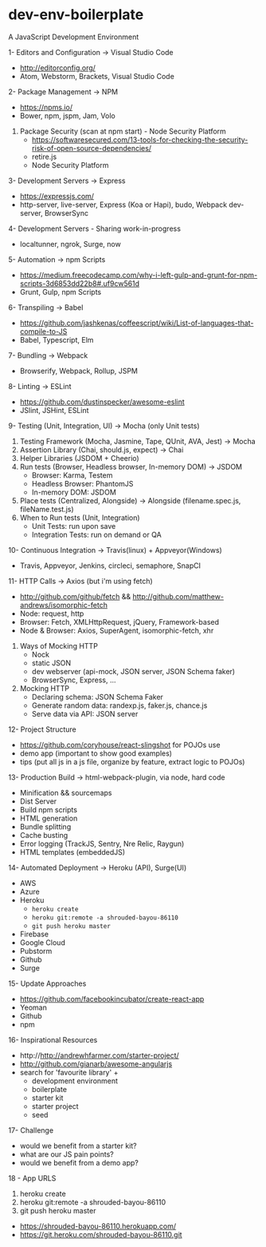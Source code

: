 # dev-env-boilerplate
A JavaScript Development Environment

1- Editors and Configuration -> Visual Studio Code 
  - http://editorconfig.org/
  - Atom, Webstorm, Brackets, Visual Studio Code
  
2- Package Management -> NPM
  - https://npms.io/
  - Bower, npm, jspm, Jam, Volo
  
  1. Package Security (scan at npm start) - Node Security Platform
     - https://softwaresecured.com/13-tools-for-checking-the-security-risk-of-open-source-dependencies/ 
     - retire.js
     - Node Security Platform
  
3- Development Servers -> Express
  - https://expressjs.com/
  - http-server, live-server, Express (Koa or Hapi), budo, Webpack dev-server, BrowserSync
  
4- Development Servers - Sharing work-in-progress
  - localtunner, ngrok, Surge, now
  
5- Automation -> npm Scripts
  - https://medium.freecodecamp.com/why-i-left-gulp-and-grunt-for-npm-scripts-3d6853dd22b8#.uf9cw561d
  - Grunt, Gulp, npm Scripts
  
6- Transpiling -> Babel
  - https://github.com/jashkenas/coffeescript/wiki/List-of-languages-that-compile-to-JS
  - Babel, Typescript, Elm
  
7- Bundling -> Webpack
  - Browserify, Webpack, Rollup, JSPM
  
8- Linting -> ESLint
  - https://github.com/dustinspecker/awesome-eslint
  - JSlint, JSHint, ESLint
  
9- Testing (Unit, Integration, UI) -> Mocha (only Unit tests)   
  1. Testing Framework (Mocha, Jasmine, Tape, QUnit, AVA, Jest) -> Mocha
  2. Assertion Library (Chai, should.js, expect) -> Chai
  3. Helper Libraries (JSDOM + Cheerio)
  4. Run tests (Browser, Headless browser, In-memory DOM) -> JSDOM
     - Browser: Karma, Testem
     - Headless Browser: PhantomJS
     - In-memory DOM: JSDOM
  5. Place tests (Centralized, Alongside) -> Alongside (filename.spec.js, fileName.test.js)
  6. When to Run tests (Unit, Integration)
     - Unit Tests: run upon save
     - Integration Tests: run on demand or QA

10- Continuous Integration -> Travis(linux) + Appveyor(Windows)
  - Travis, Appveyor, Jenkins, circleci, semaphore, SnapCI

11- HTTP Calls -> Axios (but i'm using fetch)
  - http://github.com/github/fetch && http://github.com/matthew-andrews/isomorphic-fetch
  - Node: request, http
  - Browser: Fetch, XMLHttpRequest, jQuery, Framework-based
  - Node & Browser: Axios, SuperAgent, isomorphic-fetch, xhr
  1. Ways of Mocking HTTP
     - Nock
     - static JSON
     - dev webserver (api-mock, JSON server, JSON Schema faker)
     - BrowserSync, Express, ...
  2. Mocking HTTP
     - Declaring schema: JSON Schema Faker
     - Generate random data: randexp.js, faker.js, chance.js
     - Serve data via API: JSON server

12- Project Structure
  - https://github.com/coryhouse/react-slingshot for POJOs use
  - demo app (important to show good examples)
  - tips (put all js in a js file, organize by feature, extract logic to POJOs)
  
13- Production Build -> html-webpack-plugin, via node, hard code
  - Minification && sourcemaps
  - Dist Server
  - Build npm scripts
  - HTML generation
  - Bundle splitting
  - Cache busting
  - Error logging (TrackJS, Sentry, Nre Relic, Raygun)
  - HTML templates (embeddedJS)
  
14- Automated Deployment ->  Heroku (API), Surge(UI)
  - AWS
  - Azure
  - Heroku
     - ```heroku create```
     - ```heroku git:remote -a shrouded-bayou-86110```
     - ```git push heroku master```
  - Firebase
  - Google Cloud
  - Pubstorm
  - Github
  - Surge
 
15- Update Approaches
  - https://github.com/facebookincubator/create-react-app
  - Yeoman
  - Github
  - npm

16- Inspirational Resources
  - http://http://andrewhfarmer.com/starter-project/
  - http://github.com/gianarb/awesome-angularjs
  - search for 'favourite library' + 
     - development environment
     - boilerplate
     - starter kit
     - starter project
     - seed

17- Challenge
  - would we benefit from a starter kit?
  - what are our JS pain points?
  - would we benefit from a demo app?

18 - App URLS
1. heroku create
2. heroku git:remote -a shrouded-bayou-86110
3. git push heroku master

- https://shrouded-bayou-86110.herokuapp.com/
- https://git.heroku.com/shrouded-bayou-86110.git
